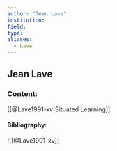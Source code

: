 ```yaml
---
author: "Jean Lave"
institution:
field:
type:
aliases:
  - Lave
---
```


## Jean Lave

### Content:
[[@Lave1991-xv|Situated Learning]]

#### Bibliography:

![[@Lave1991-xv]]
